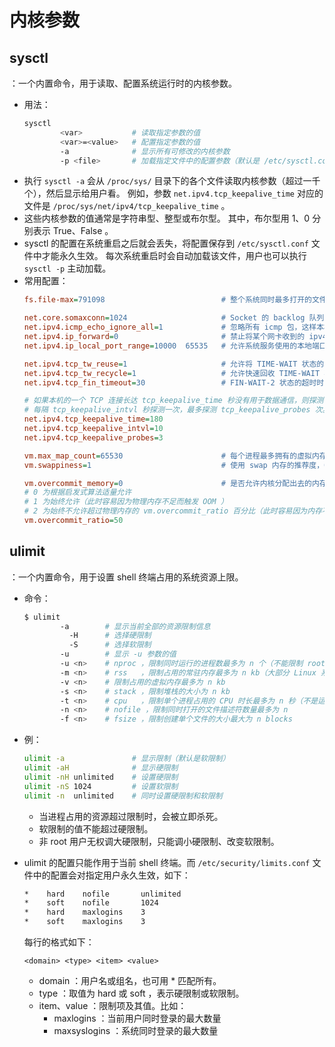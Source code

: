 # 内核参数

## sysctl

：一个内置命令，用于读取、配置系统运行时的内核参数。
- 用法：
    ```sh
    sysctl
            <var>           # 读取指定参数的值
            <var>=<value>   # 配置指定参数的值
            -a              # 显示所有可修改的内核参数
            -p <file>       # 加载指定文件中的配置参数（默认是 /etc/sysctl.conf 文件）
    ```
- 执行 `sysctl -a` 会从 `/proc/sys/` 目录下的各个文件读取内核参数（超过一千个），然后显示给用户看。
  例如，参数 `net.ipv4.tcp_keepalive_time` 对应的文件是 `/proc/sys/net/ipv4/tcp_keepalive_time` 。
- 这些内核参数的值通常是字符串型、整型或布尔型。
  其中，布尔型用 1、0 分别表示 True、False 。
- sysctl 的配置在系统重启之后就会丢失，将配置保存到 `/etc/sysctl.conf` 文件中才能永久生效。
  每次系统重启时会自动加载该文件，用户也可以执行 `sysctl -p` 主动加载。
- 常用配置：
  ```ini
  fs.file-max=791098                          # 整个系统同时最多打开的文件数

  net.core.somaxconn=1024                     # Socket 的 backlog 队列的容量（该值越大，支持的并发连接越多）
  net.ipv4.icmp_echo_ignore_all=1             # 忽略所有 icmp 包，这样本机就不能被 ping 到
  net.ipv4.ip_forward=0                       # 禁止将某个网卡收到的 ipv4 数据包转发到其它网卡
  net.ipv4.ip_local_port_range=10000  65535   # 允许系统服务使用的本地端口范围
  
  net.ipv4.tcp_tw_reuse=1                     # 允许将 TIME-WAIT 状态的端口用于新的 TCP 连接
  net.ipv4.tcp_tw_recycle=1                   # 允许快速回收 TIME-WAIT 状态的端口
  net.ipv4.tcp_fin_timeout=30                 # FIN-WAIT-2 状态的超时时间

  # 如果本机的一个 TCP 连接长达 tcp_keepalive_time 秒没有用于数据通信，则探测一下对方主机是否仍然在线
  # 每隔 tcp_keepalive_intvl 秒探测一次，最多探测 tcp_keepalive_probes 次。减小该值可以尽早关闭无用的 Socket ，比如 CLOSE_WAIT 状态的 Socket
  net.ipv4.tcp_keepalive_time=180
  net.ipv4.tcp_keepalive_intvl=10
  net.ipv4.tcp_keepalive_probes=3

  vm.max_map_count=65530                      # 每个进程最多拥有的虚拟内存区域的数量
  vm.swappiness=1                             # 使用 swap 内存的推荐度，0 为最低，100 为最高
  
  vm.overcommit_memory=0                      # 是否允许内核分配出去的内存超过物理内存的实际总量（分配给进程的内存，不一定会被使用）
  # 0 为根据启发式算法适量允许
  # 1 为始终允许（此时容易因为物理内存不足而触发 OOM ）
  # 2 为始终不允许超过物理内存的 vm.overcommit_ratio 百分比（此时容易因为内存不足而无法创建新进程）
  vm.overcommit_ratio=50
  ```

## ulimit

：一个内置命令，用于设置 shell 终端占用的系统资源上限。
- 命令：
  ```sh
  $ ulimit
          -a        # 显示当前全部的资源限制信息
            -H      # 选择硬限制
            -S      # 选择软限制
          -u        # 显示 -u 参数的值
          -u <n>    # nproc ，限制同时运行的进程数最多为 n 个（不能限制 root 用户）
          -m <n>    # rss   ，限制占用的常驻内存最多为 n kb（大部分 Linux 系统不支持该限制）
          -v <n>    # 限制占用的虚拟内存最多为 n kb
          -s <n>    # stack ，限制堆栈的大小为 n kb
          -t <n>    # cpu   ，限制单个进程占用的 CPU 时长最多为 n 秒（不是运行时长）
          -n <n>    # nofile ，限制同时打开的文件描述符数量最多为 n 
          -f <n>    # fsize ，限制创建单个文件的大小最大为 n blocks
  ```
- 例：
  ```sh
  ulimit -a               # 显示限制（默认是软限制）
  ulimit -aH              # 显示硬限制
  ulimit -nH unlimited    # 设置硬限制
  ulimit -nS 1024         # 设置软限制
  ulimit -n  unlimited    # 同时设置硬限制和软限制
  ```
  - 当进程占用的资源超过限制时，会被立即杀死。
  - 软限制的值不能超过硬限制。
  - 非 root 用户无权调大硬限制，只能调小硬限制、改变软限制。

- ulimit 的配置只能作用于当前 shell 终端。而 `/etc/security/limits.conf` 文件中的配置会对指定用户永久生效，如下：
  ```sh
  *    hard    nofile       unlimited
  *    soft    nofile       1024
  *    hard    maxlogins    3
  *    soft    maxlogins    3
  ```
  每行的格式如下：
  ```
  <domain> <type> <item> <value>
  ```
  - domain ：用户名或组名，也可用 * 匹配所有。
  - type ：取值为 hard 或 soft ，表示硬限制或软限制。
  - item、value ：限制项及其值。比如：
    - maxlogins ：当前用户同时登录的最大数量
    - maxsyslogins ：系统同时登录的最大数量
